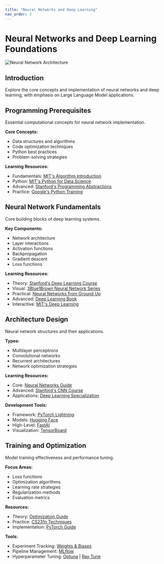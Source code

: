 ```yaml
---
title: "Neural Networks and Deep Learning"
nav_order: 3
---
```


# Neural Networks and Deep Learning Foundations

![Neural Network Architecture](https://github.com/user-attachments/assets/c59bce3c-9dea-47b8-8d2a-aadb22662d10)

## Introduction
Explore the core concepts and implementation of neural networks and deep learning, with emphasis on Large Language Model applications.

## Programming Prerequisites
Essential computational concepts for neural network implementation.

**Core Concepts:**
- Data structures and algorithms
- Code optimization techniques
- Python best practices
- Problem-solving strategies

**Learning Resources:**
- Fundamentals: [MIT's Algorithm Introduction](https://ocw.mit.edu/courses/6-006-introduction-to-algorithms-spring-2020/)
- Python: [MIT's Python for Data Science](https://www.edx.org/learn/python/mit-python-for-data-science)
- Advanced: [Stanford's Programming Abstractions](https://web.stanford.edu/class/cs106b/)
- Practice: [Google's Python Training](https://developers.google.com/edu/python)

## Neural Network Fundamentals
Core building blocks of deep learning systems.

**Key Components:**
- Network architecture
- Layer interactions
- Activation functions
- Backpropagation
- Gradient descent
- Loss functions

**Learning Resources:**
- Theory: [Stanford's Deep Learning Course](https://cs230.stanford.edu/)
- Visual: [3Blue1Brown Neural Network Series](https://www.youtube.com/playlist?list=PLZHQObOWTQDNU6R1_67000Dx_ZCJB-3pi)
- Practical: [Neural Networks from Ground Up](https://nnfs.io/)
- Advanced: [Deep Learning Book](https://www.deeplearningbook.org/)
- Interactive: [MIT's Deep Learning](http://introtodeeplearning.com/)

## Architecture Design
Neural network structures and their applications.

**Types:**
- Multilayer perceptrons
- Convolutional networks
- Recurrent architectures
- Network optimization strategies

**Learning Resources:**
- Core: [Neural Networks Guide](https://youtube.com/playlist?list=PLAqhIrjkxbuWI23v9cThsA9GvCAUhRvKZ)
- Advanced: [Stanford's CNN Course](http://cs231n.stanford.edu/)
- Applications: [Deep Learning Specialization](https://www.coursera.org/specializations/deep-learning)

**Development Tools:**
- Framework: [PyTorch Lightning](https://www.pytorchlightning.ai/)
- Models: [Hugging Face](https://huggingface.co/)
- High-Level: [FastAI](https://www.fast.ai/)
- Visualization: [TensorBoard](https://www.tensorflow.org/tensorboard)

## Training and Optimization
Model training effectiveness and performance tuning.

**Focus Areas:**
- Loss functions
- Optimization algorithms
- Learning rate strategies
- Regularization methods
- Evaluation metrics

**Resources:**
- Theory: [Optimization Guide](https://www.deeplearningbook.org/contents/optimization.html)
- Practice: [CS231n Techniques](http://cs231n.github.io/neural-networks-3/)
- Implementation: [PyTorch Guide](https://pytorch.org/tutorials/beginner/optimization_tutorial.html)

**Tools:**
- Experiment Tracking: [Weights & Biases](https://wandb.ai/)
- Pipeline Management: [MLflow](https://mlflow.org/)
- Hyperparameter Tuning: [Optuna](https://optuna.org/) | [Ray Tune](https://docs.ray.io/en/latest/tune/index.html)
